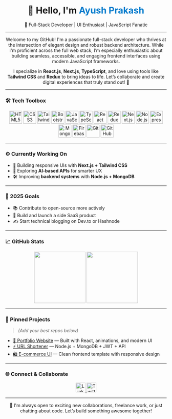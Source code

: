 <h1 align="center">👋 Hello, I'm <span style="color:#007acc;">Ayush Prakash</span></h1>

<p align="center">🚀 Full-Stack Developer | UI Enthusiast | JavaScript Fanatic</p>

---

<p align="center">
  Welcome to my GitHub! I'm a passionate full-stack developer who thrives at the intersection of elegant design and robust backend architecture. While I'm proficient across the full web stack, I’m especially enthusiastic about building seamless, accessible, and engaging frontend interfaces using modern JavaScript frameworks. 
</p>

<p align="center">
  I specialize in <strong>React.js</strong>, <strong>Next.js</strong>, <strong>TypeScript</strong>, and love using tools like <strong>Tailwind CSS</strong> and <strong>Redux</strong> to bring ideas to life. Let’s collaborate and create digital experiences that truly stand out! 🌟
</p>

---

### 🛠️ Tech Toolbox

<p align="center">
  <img src="https://cdn.jsdelivr.net/gh/devicons/devicon/icons/html5/html5-original.svg" height="40" alt="HTML5" />
  <img src="https://cdn.jsdelivr.net/gh/devicons/devicon/icons/css3/css3-original.svg" height="40" alt="CSS3" />
  <img src="https://cdn.jsdelivr.net/gh/devicons/devicon/icons/tailwindcss/tailwindcss-plain.svg" height="40" alt="TailwindCSS" />
  <img src="https://cdn.jsdelivr.net/gh/devicons/devicon/icons/bootstrap/bootstrap-original.svg" height="40" alt="Bootstrap" />
  <img src="https://cdn.jsdelivr.net/gh/devicons/devicon/icons/javascript/javascript-original.svg" height="40" alt="JavaScript" />
  <img src="https://cdn.jsdelivr.net/gh/devicons/devicon/icons/typescript/typescript-original.svg" height="40" alt="TypeScript" />
  <img src="https://cdn.jsdelivr.net/gh/devicons/devicon/icons/react/react-original.svg" height="40" alt="React" />
  <img src="https://cdn.jsdelivr.net/gh/devicons/devicon/icons/redux/redux-original.svg" height="40" alt="Redux" />
  <img src="https://cdn.jsdelivr.net/gh/devicons/devicon/icons/nextjs/nextjs-line.svg" height="40" alt="Next.js" />
  <img src="https://cdn.jsdelivr.net/gh/devicons/devicon/icons/nodejs/nodejs-original.svg" height="40" alt="Node.js" />
  <img src="https://cdn.jsdelivr.net/gh/devicons/devicon/icons/express/express-original.svg" height="40" alt="Express" />
  <img src="https://cdn.jsdelivr.net/gh/devicons/devicon/icons/mongodb/mongodb-original.svg" height="40" alt="MongoDB" />
  <img src="https://cdn.jsdelivr.net/gh/devicons/devicon/icons/firebase/firebase-plain.svg" height="40" alt="Firebase" />
  <img src="https://cdn.jsdelivr.net/gh/devicons/devicon/icons/git/git-original.svg" height="40" alt="Git" />
  <img src="https://cdn.jsdelivr.net/gh/devicons/devicon/icons/github/github-original.svg" height="40" alt="GitHub" />
</p>

---

### ⚙️ Currently Working On

- 🔧 Building responsive UIs with **Next.js + Tailwind CSS**
- 🧠 Exploring **AI-based APIs** for smarter UX
- 🛠️ Improving **backend systems** with **Node.js + MongoDB**

---

### 🎯 2025 Goals

- 📚 Contribute to open-source more actively
- 🧪 Build and launch a side SaaS product
- ✍️ Start technical blogging on Dev.to or Hashnode

---

### 📈 GitHub Stats

<p align="center">
  <img src="https://github-readme-stats.vercel.app/api?username=ayushPrakash11&show_icons=true&theme=tokyonight" height="160" />
  <img src="https://github-readme-stats.vercel.app/api/top-langs/?username=ayushPrakash11&layout=compact&theme=tokyonight" height="160"/>
</p>

---

### 📌 Pinned Projects

> *(Add your best repos below)*

- [📂 Portfolio Website](https://github.com/ayushPrakash11/portfolio) — Built with React, animations, and modern UI
- [⚡ URL Shortener](https://github.com/ayushPrakash11/url-shortener) — Node.js + MongoDB + JWT + API
- [🛍️ E-commerce UI](https://github.com/ayushPrakash11/ecommerce-ui) — Clean frontend template with responsive design

---

### 🌐 Connect & Collaborate

<p align="center">
  <a href="https://www.linkedin.com/in/ayush-prakash-6658b11b5/" target="_blank">
    <img src="https://img.shields.io/static/v1?message=LinkedIn&logo=linkedin&label=&color=0077B5&logoColor=white&labelColor=&style=for-the-badge" height="30" alt="LinkedIn" />
  </a>
  <a href="https://twitter.com/ayushPrakash__" target="_blank">
    <img src="https://img.shields.io/static/v1?message=Twitter&logo=twitter&label=&color=1DA1F2&logoColor=white&labelColor=&style=for-the-badge" height="30" alt="Twitter" />
  </a>
</p>

---

<p align="center">
  💬 I'm always open to exciting new collaborations, freelance work, or just chatting about code. Let’s build something awesome together!
</p>
